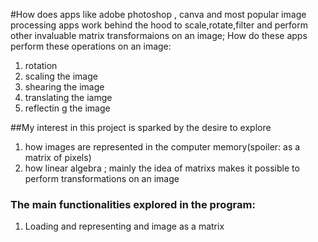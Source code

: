 #How does apps like adobe photoshop , canva and most popular image processing apps work behind the hood to scale,rotate,filter and perform other invaluable matrix transformaions on an image;
How do these apps perform these operations on an image:
1. rotation
2. scaling the image
3. shearing the image
4. translating the iamge
5. reflectin g the image
   
##My interest in this project is sparked by the desire to explore 
1. how images are represented in the computer memory(spoiler: as a matrix  of pixels)
2. how linear algebra ; mainly the idea of matrixs makes it possible to perform transformations on an image

### The main functionalities explored in the program:
1. Loading and representing and image as a matrix
